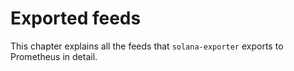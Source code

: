 # Exported feeds

This chapter explains all the feeds that `solana-exporter` exports to Prometheus in detail.